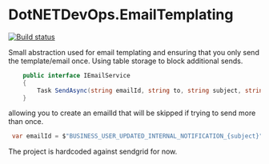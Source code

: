 # DotNETDevOps.EmailTemplating

[![Build status](https://dev.azure.com/dotnet-devops/dotnetdevops/_apis/build/status/DotNETDevOps.EmailTemplating)](https://dev.azure.com/dotnet-devops/dotnetdevops/_build/latest?definitionId=3)

Small abstraction used for email templating and ensuring that you only send the template/email once. Using table storage to block additional sends.

```cs
	public interface IEmailService
    {
        Task SendAsync(string emailId, string to, string subject, string msg, bool opentrack = false, bool clicktrack = false, IDictionary<string, string> unique_args = null, ILogger logger = null, string from = null, DateTimeOffset? time = null, params LinkedResource[] linkedResources);
    }
```

allowing you to create an emailId that will be skipped if trying to send more than once.

```cs
 var emailId = $"BUSINESS_USER_UPDATED_INTERNAL_NOTIFICATION_{subject}";
 ```

 The project is hardcoded against sendgrid for now.